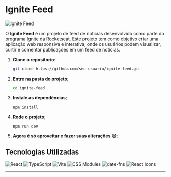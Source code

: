 # Ignite Feed

![Ignite Feed](https://img.shields.io/badge/status-active-brightgreen) 

O **Ignite Feed** é um projeto de feed de notícias desenvolvido como parte do programa Ignite da Rocketseat. Este projeto tem como objetivo criar uma aplicação web responsiva e interativa, onde os usuários podem visualizar, curtir e comentar publicações em um feed de notícias.

1. **Clone o repositório**:
   ```bash
   git clone https://github.com/seu-usuario/ignite-feed.git
2. **Entre na pasta do projeto**;
   ```bash
   cd ignite-feed
3. **Instale as dependências**;
   ```bash
   npm install
4. **Rode o projeto**;
   ```bash
   npm run dev
4. **Agora é só aproveitar e fazer suas alterações 😊**;
## Tecnologias Utilizadas

<div align="left"> <img src="https://img.shields.io/badge/React-20232A?style=for-the-badge&logo=react&logoColor=61DAFB" alt="React" /> <img src="https://img.shields.io/badge/TypeScript-007ACC?style=for-the-badge&logo=typescript&logoColor=white" alt="TypeScript" /> <img src="https://img.shields.io/badge/Vite-B73BFE?style=for-the-badge&logo=vite&logoColor=FFD62E" alt="Vite" /> <img src="https://img.shields.io/badge/CSS_Modules-000000?style=for-the-badge&logo=css3&logoColor=white" alt="CSS Modules" /> <img src="https://img.shields.io/badge/date--fns-007ACC?style=for-the-badge&logo=javascript&logoColor=white" alt="date-fns" /> <img src="https://img.shields.io/badge/React_Icons-61DAFB?style=for-the-badge&logo=react&logoColor=white" alt="React Icons" /> </div>
<hr/>

